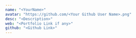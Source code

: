 ```yaml
---
name: "<YourName>"
avatar: "https://github.com/<Your Github User Name>.png"
desc: "<Description>"
web: "<Portfolio Link if any>"
github: "<Github Link>"
---
```

